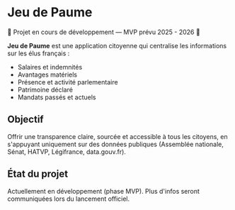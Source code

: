 
# Jeu de Paume

🚧 Projet en cours de développement — MVP prévu 2025 - 2026 🚧

**Jeu de Paume** est une application citoyenne qui centralise les informations sur les élus français :
- Salaires et indemnités
- Avantages matériels
- Présence et activité parlementaire
- Patrimoine déclaré
- Mandats passés et actuels

## Objectif
Offrir une transparence claire, sourcée et accessible à tous les citoyens, en s'appuyant uniquement sur des données publiques (Assemblée nationale, Sénat, HATVP, Légifrance, data.gouv.fr).

## État du projet
Actuellement en développement (phase MVP).
Plus d'infos seront communiquées lors du lancement officiel.
